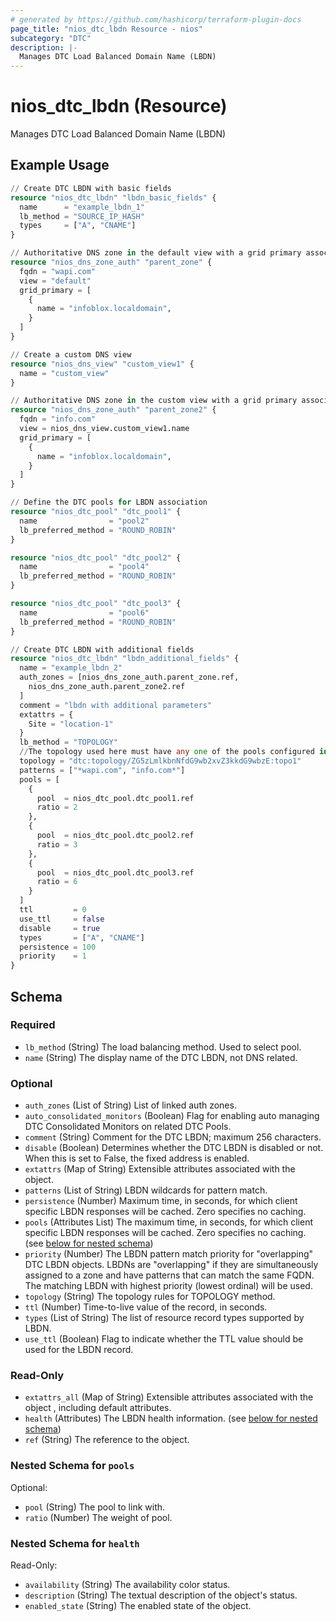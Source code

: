 ```yaml
---
# generated by https://github.com/hashicorp/terraform-plugin-docs
page_title: "nios_dtc_lbdn Resource - nios"
subcategory: "DTC"
description: |-
  Manages DTC Load Balanced Domain Name (LBDN)
---
```


# nios_dtc_lbdn (Resource)

Manages DTC Load Balanced Domain Name (LBDN)

## Example Usage

```terraform
// Create DTC LBDN with basic fields
resource "nios_dtc_lbdn" "lbdn_basic_fields" {
  name      = "example_lbdn_1"
  lb_method = "SOURCE_IP_HASH"
  types     = ["A", "CNAME"]
}

// Authoritative DNS zone in the default view with a grid primary association
resource "nios_dns_zone_auth" "parent_zone" {
  fqdn = "wapi.com"
  view = "default"
  grid_primary = [
    {
      name = "infoblox.localdomain",
    }
  ]
}

// Create a custom DNS view
resource "nios_dns_view" "custom_view1" {
  name = "custom_view"
}

// Authoritative DNS zone in the custom view with a grid primary association
resource "nios_dns_zone_auth" "parent_zone2" {
  fqdn = "info.com"
  view = nios_dns_view.custom_view1.name
  grid_primary = [
    {
      name = "infoblox.localdomain",
    }
  ]
}

// Define the DTC pools for LBDN association
resource "nios_dtc_pool" "dtc_pool1" {
  name                = "pool2"
  lb_preferred_method = "ROUND_ROBIN"
}

resource "nios_dtc_pool" "dtc_pool2" {
  name                = "pool4"
  lb_preferred_method = "ROUND_ROBIN"
}

resource "nios_dtc_pool" "dtc_pool3" {
  name                = "pool6"
  lb_preferred_method = "ROUND_ROBIN"
}

// Create DTC LBDN with additional fields
resource "nios_dtc_lbdn" "lbdn_additional_fields" {
  name = "example_lbdn_2"
  auth_zones = [nios_dns_zone_auth.parent_zone.ref,
    nios_dns_zone_auth.parent_zone2.ref
  ]
  comment = "lbdn with additional parameters"
  extattrs = {
    Site = "location-1"
  }
  lb_method = "TOPOLOGY"
  //The topology used here must have any one of the pools configured in its topology members
  topology = "dtc:topology/ZG5zLmlkbnNfdG9wb2xvZ3kkdG9wbzE:topo1"
  patterns = ["*wapi.com", "info.com*"]
  pools = [
    {
      pool  = nios_dtc_pool.dtc_pool1.ref
      ratio = 2
    },
    {
      pool  = nios_dtc_pool.dtc_pool2.ref
      ratio = 3
    },
    {
      pool  = nios_dtc_pool.dtc_pool3.ref
      ratio = 6
    }
  ]
  ttl         = 0
  use_ttl     = false
  disable     = true
  types       = ["A", "CNAME"]
  persistence = 100
  priority    = 1
}
```

<!-- schema generated by tfplugindocs -->
## Schema

### Required

- `lb_method` (String) The load balancing method. Used to select pool.
- `name` (String) The display name of the DTC LBDN, not DNS related.

### Optional

- `auth_zones` (List of String) List of linked auth zones.
- `auto_consolidated_monitors` (Boolean) Flag for enabling auto managing DTC Consolidated Monitors on related DTC Pools.
- `comment` (String) Comment for the DTC LBDN; maximum 256 characters.
- `disable` (Boolean) Determines whether the DTC LBDN is disabled or not. When this is set to False, the fixed address is enabled.
- `extattrs` (Map of String) Extensible attributes associated with the object.
- `patterns` (List of String) LBDN wildcards for pattern match.
- `persistence` (Number) Maximum time, in seconds, for which client specific LBDN responses will be cached. Zero specifies no caching.
- `pools` (Attributes List) The maximum time, in seconds, for which client specific LBDN responses will be cached. Zero specifies no caching. (see [below for nested schema](#nestedatt--pools))
- `priority` (Number) The LBDN pattern match priority for "overlapping" DTC LBDN objects. LBDNs are "overlapping" if they are simultaneously assigned to a zone and have patterns that can match the same FQDN. The matching LBDN with highest priority (lowest ordinal) will be used.
- `topology` (String) The topology rules for TOPOLOGY method.
- `ttl` (Number) Time-to-live value of the record, in seconds.
- `types` (List of String) The list of resource record types supported by LBDN.
- `use_ttl` (Boolean) Flag to indicate whether the TTL value should be used for the LBDN record.

### Read-Only

- `extattrs_all` (Map of String) Extensible attributes associated with the object , including default attributes.
- `health` (Attributes) The LBDN health information. (see [below for nested schema](#nestedatt--health))
- `ref` (String) The reference to the object.

<a id="nestedatt--pools"></a>
### Nested Schema for `pools`

Optional:

- `pool` (String) The pool to link with.
- `ratio` (Number) The weight of pool.


<a id="nestedatt--health"></a>
### Nested Schema for `health`

Read-Only:

- `availability` (String) The availability color status.
- `description` (String) The textual description of the object's status.
- `enabled_state` (String) The enabled state of the object.
